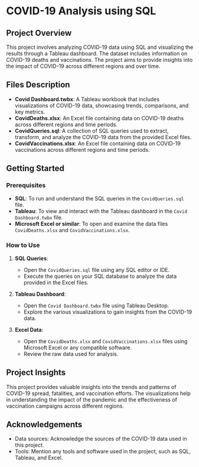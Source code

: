 # COVID-19 Analysis using SQL

## Project Overview

This project involves analyzing COVID-19 data using SQL and visualizing the results through a Tableau dashboard. The dataset includes information on COVID-19 deaths and vaccinations. The project aims to provide insights into the impact of COVID-19 across different regions and over time.


## Files Description

- **Covid Dashboard.twbx**: A Tableau workbook that includes visualizations of COVID-19 data, showcasing trends, comparisons, and key metrics.
- **CovidDeaths.xlsx**: An Excel file containing data on COVID-19 deaths across different regions and time periods.
- **CovidQueries.sql**: A collection of SQL queries used to extract, transform, and analyze the COVID-19 data from the provided Excel files.
- **CovidVaccinations.xlsx**: An Excel file containing data on COVID-19 vaccinations across different regions and time periods.

## Getting Started

### Prerequisites

- **SQL**: To run and understand the SQL queries in the `CovidQueries.sql` file.
- **Tableau**: To view and interact with the Tableau dashboard in the `Covid Dashboard.twbx` file.
- **Microsoft Excel or similar**: To open and examine the data files `CovidDeaths.xlsx` and `CovidVaccinations.xlsx`.

### How to Use

1. **SQL Queries**:
   - Open the `CovidQueries.sql` file using any SQL editor or IDE.
   - Execute the queries on your SQL database to analyze the data provided in the Excel files.

2. **Tableau Dashboard**:
   - Open the `Covid Dashboard.twbx` file using Tableau Desktop.
   - Explore the various visualizations to gain insights from the COVID-19 data.

3. **Excel Data**:
   - Open the `CovidDeaths.xlsx` and `CovidVaccinations.xlsx` files using Microsoft Excel or any compatible software.
   - Review the raw data used for analysis.

## Project Insights

This project provides valuable insights into the trends and patterns of COVID-19 spread, fatalities, and vaccination efforts. The visualizations help in understanding the impact of the pandemic and the effectiveness of vaccination campaigns across different regions.

## Acknowledgements

- Data sources: Acknowledge the sources of the COVID-19 data used in this project.
- Tools: Mention any tools and software used in the project, such as SQL, Tableau, and Excel.




